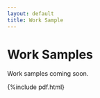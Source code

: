 ```yaml
---
layout: default
title: Work Sample
---
```


# Work Samples

Work samples coming soon.

{%include pdf.html}



